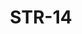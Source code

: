 ﻿---
title: "STR-14"
type: "metal"
price: "26700"
price_door: "20900"
price_complect: "23200"
size: "2050мм*860мм, 2050мм*960мм"
picture: door16.jpg
description: "Внешняя отделка Влагостойкий МДФ (10 мм), рис. Прага, Цвет Дуб темный + ЛАК + ПАТИНА, Внутренняя отделка влагостойкий МДФ (10мм), рис. Прага, Цвет Дуб темный + ЛАК + ПАТИНА, Толщина дверного полотна 110 мм, NANO-утепление полотна минеральная плита ISOVER + ПЕНОПОЛИСТИРОЛ + фольгированный ИЗОЛОН, контуров уплотнения 3, 3 петли на подшипнике, Фрезерованный МДФ наличник 10 мм. Пленка Винорит. Основной замок  Гардиан 3211, Накладка на верхний замок С автоматическими шторками, Дополнительный замок Гардиан 3001, Цилиндр APECS ключ-вертушка, Броненакладка на цилиндр Врезная, Задвижка «Ночной сторож», Ручка Аверс Хром, Эксцентрик"
---
